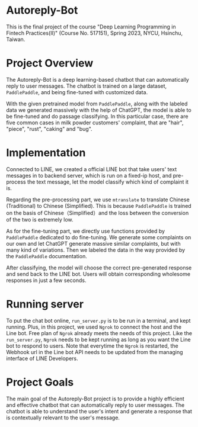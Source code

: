 # Autoreply-Bot
This is the final project of the course "Deep Learning Programming in Fintech Practices(II)" (Course No. 517151), Spring 2023, NYCU, Hsinchu, Taiwan.

 
# Project Overview

The Autoreply-Bot is a deep learning-based chatbot that can automatically reply to user messages. The chatbot is trained on a large dataset, `PaddlePaddle`, and being fine-tuned with customized data.

With the given pretrained model from `PaddlePaddle`, along with the labeled data we generated massively with the help of ChatGPT, the model is able to be fine-tuned and do passage classifying. In this particular case, there are five common cases in milk powder customers' complaint, that are "hair", "piece", "rust", "caking" and "bug".

# Implementation

Connected to LINE, we created a official LINE bot that take users' text messages in to backend server, which is run on a fixed-ip host, and pre-process the text message, let the model classify which kind of complaint it is.

Regarding the pre-processing part, we use `mtranslate` to translate Chinese (Traditional) to Chinese (Simplified). This is because `PaddlePaddle` is trained on the basis of Chinese（Simplified）and the loss between the conversion of the two is extremely low.

As for the fine-tuning part, we directly use functions provided by `PaddlePaddle` dedicated to do fine-tuning. We generate some complaints on our own and let ChatGPT generate massive similar complaints, but with many kind of variations. Then we labeled the data in the way provided by the `PaddlePaddle` documentation.

After classifying, the model will choose the correct pre-generated response and send back to the LINE bot. Users will obtain corresponding wholesome responses in just a few seconds.

# Running server

To put the chat bot online, `run_server.py` is to be run in a terminal, and kept running. Plus, in this project, we used `Ngrok` to connect the host and the Line bot. Free plan of `Ngrok` already meets the needs of this project. Like the `run_server.py`, `Ngrok` needs to be kept running as long as you want the Line bot to respond to users. Note that everytime the `Ngrok` is restarted, the Webhook url in the Line bot API needs to be updated from the managing interface of LINE Developers.

# Project Goals

The main goal of the Autoreply-Bot project is to provide a highly efficient and effective chatbot that can automatically reply to user messages. The chatbot is able to understand the user's intent and generate a response that is contextually relevant to the user's message.


